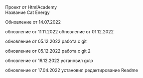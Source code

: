 Проект от HtmlAcademy </br>
Название Cat Energy

Обновление от 14.07.2022

обновление от 11.11.2022
обновление от 01.12.2022

обновление от 05.12.2022 работа с git

обновление от 05.12.2022 работа с git 2

обновление от 16.12.2022 установил gulp

обновление от 17.04.2022 установил редактирование Readme

